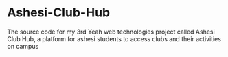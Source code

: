 # Ashesi-Club-Hub
The source code for my 3rd Yeah web technologies project called Ashesi Club Hub, a platform for ashesi students to access clubs and their activities on campus
